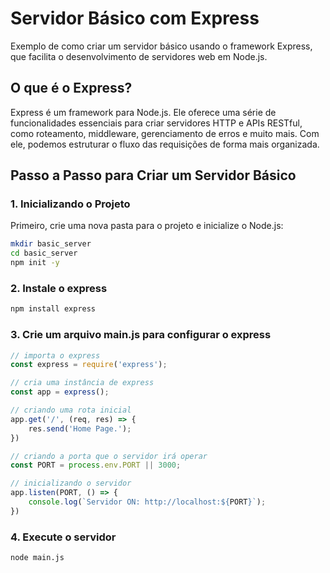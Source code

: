 # Servidor Básico com Express

Exemplo de como criar um servidor básico usando o framework Express, que facilita o desenvolvimento de servidores web em Node.js.

## O que é o Express?

Express é um framework para Node.js. Ele oferece uma série de funcionalidades essenciais para criar servidores HTTP e APIs RESTful, como roteamento, middleware, gerenciamento de erros e muito mais. Com ele, podemos estruturar o fluxo das requisições de forma mais organizada.

## Passo a Passo para Criar um Servidor Básico

### 1. Inicializando o Projeto

Primeiro, crie uma nova pasta para o projeto e inicialize o Node.js:

```bash
mkdir basic_server
cd basic_server
npm init -y
```

### 2. Instale o express

```bash
npm install express
```

### 3. Crie um arquivo main.js para configurar o express

```javascript
// importa o express
const express = require('express');

// cria uma instância de express 
const app = express();

// criando uma rota inicial
app.get('/', (req, res) => {
    res.send('Home Page.');
})

// criando a porta que o servidor irá operar
const PORT = process.env.PORT || 3000;

// inicializando o servidor
app.listen(PORT, () => {
    console.log(`Servidor ON: http://localhost:${PORT}`);
})
```

### 4. Execute o servidor

```bash
node main.js
```